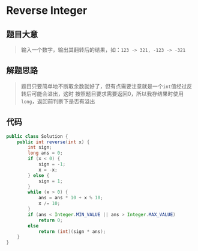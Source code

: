 # Reverse Integer

## 题目大意
> 输入一个数字，输出其翻转后的结果，如：`123 -> 321, -123 -> -321`

## 解题思路
> 题目只要简单地不断取余数就好了，但有点需要注意就是一个`int`值经过反转后可能会溢出，这时
按照题目要求需要返回0，所以我存结果时使用`long`，返回前判断下是否有溢出

## 代码
```java
public class Solution {
    public int reverse(int x) {
        int sign;
        long ans = 0;
        if (x < 0) {
            sign = -1;
            x = -x;
        } else {
            sign = 1;
        }
        while (x > 0) {
            ans = ans * 10 + x % 10;
            x /= 10;
        }
        if (ans < Integer.MIN_VALUE || ans > Integer.MAX_VALUE)
            return 0;
        else 
            return (int)(sign * ans);
    }
}
```